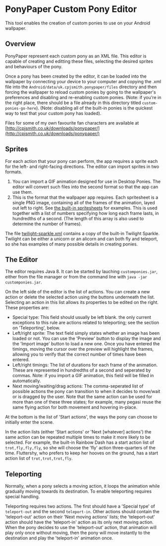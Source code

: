 # PonyPaper Custom Pony Editor
This tool enables the creation of custom ponies to use on your Android wallpaper.

## Overview
PonyPaper represent each custom pony as an XML file. This editor is capable of creating and editting these files, selecting the desired sprites and behaviours of the pony.

Once a pony has been created by the editor, it can be loaded into the wallpaper by connecting your device to your computer and copying the .xml file into the `Android/data/uk.cpjsmith.ponypaper/files` directory and then forcing the wallpaper to reload custom ponies by going to the wallpaper's preferences and disabling and re-enabling custom ponies. (Note: if you're in the right place, there should be a file already in this directory titled `custom-ponies-go-here`). (Note: disabling all of the built-in ponies is the quickest way to test that your custom pony has loaded).

Files for some of my own favourite fan characters are available at [http://cpjsmith.co.uk/downloads/ponypaper/](http://cpjsmith.co.uk/downloads/ponypaper/)

## Sprites
For each action that your pony can perform, the app requires a sprite each for the left- and right-facing directions. The editor can import sprites in two formats.

1. You can import a GIF animation designed for use in Desktop Ponies. The editor will convert such files into the second format so that the app can use them.
2. This is the format that the wallpaper app requires. Each spritesheet is a single PNG image, containing all of the frames of the animation, layed out left to right. See [the built-in spritesheets](/res/drawable) for examples. This is used together with a list of numbers specifying how long each frame lasts, in hundredths of a second. (The length of this array is also used to determine the number of frames).

The file [twilight-sparkle.xml](/custom/twilight-sparkle.xml) contains a copy of the built-in Twilight Sparkle. Twilight can be either a unicorn or an alicorn and can both fly and teleport, so she has examples of many possible details in creating ponies.

## The Editor
The editor requires Java 8. It can be started by lauching `customponies.jar`, either from the file manager or from the command line with `java -jar customponies.jar`.

On the left side of the editor is the list of actions. You can create a new action or delete the selected action using the buttons underneath the list. Selecting an action in this list allows its properties to be edited on the right. These properties are:
* Special type: This field should usually be left blank. the only current exceptions to this rule are actions related to teleporting; see the section on 'Teleporting', below.
* Left/right sprite: The text field simply states whether an image has been loaded or not. You can use the 'Preview' button to display the image and the 'Import image' button to load a new one. Once you have entered the timings, moving the cursor over the preview will highlight the frames, allowing you to verify that the correct number of times have been entered.
* Left/right timings: The list of durations for each frame of the animation. These are represented in hundredths of a second and seperated by commas. Note: if you import a GIF animation, this field will be filled in automatically.
* Next moving/waiting/drag actions: The comma-seperated list of possible actions the pony can transition to when it decides to move/wait or is dragged by the user. Note that the same action can be used for more than one of these three states; for example, many pegasi reuse the same flying action for both movement and hovering in-place.

At the bottom is the list of 'Start actions', the ways the pony can choose to initially enter the scene.

In the action lists (either 'Start actions' or 'Next [whatever] actions') the same action can be repeated multiple times to make it more likely to be selected. For example, the built-in Rainbow Dash has a start action list of `trot,fly,fly,fly`, so she will choose the 'fly' action three-quarters of the time. Fluttershy, who prefers to keep her hooves on the ground, has a start action list of `trot,trot,trot,fly`.

## Teleporting
Normally, when a pony selects a moving action, it loops the animation while gradually moving towards its destination. To enable teleporting requires special handling.

Teleporting requires two actions. The first should have a 'Special type' of `teleport-out` and the second `teleport-in`. Other actions should contain the 'teleport-out' action on their 'Next moving actions' lists; the 'teleport-out' action should have the 'teleport-in' action as its only next moving action. When the pony decides to use the 'teleport-out' action, that animation will play only once without moving, then the pony will move instantly to the destination and play the 'teleport-in' animation once.
